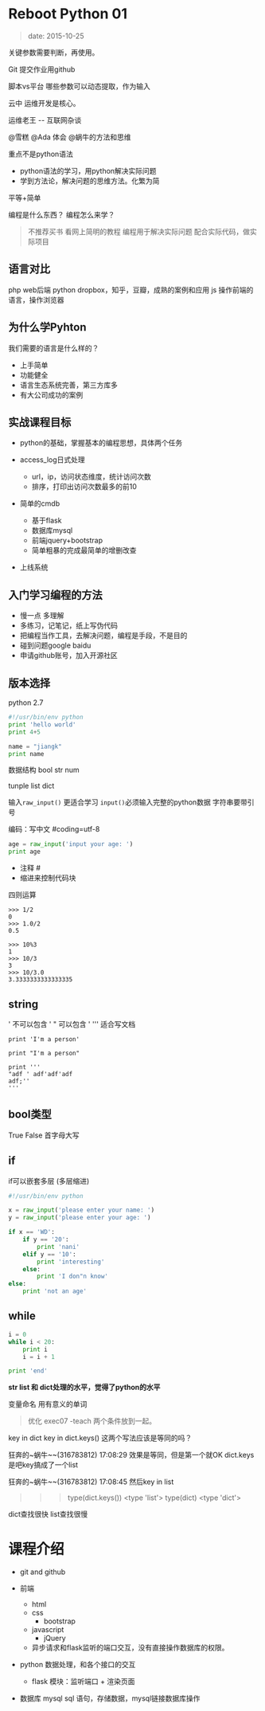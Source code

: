 # Reboot Python 01
> date: 2015-10-25


关键参数需要判断，再使用。

Git
提交作业用github

脚本vs平台
哪些参数可以动态提取，作为输入

云中 运维开发是核心。

运维老王 -- 互联网杂谈

@雪糕
@Ada
体会 @蜗牛的方法和思维

重点不是python语法

* python语法的学习，用python解决实际问题
* 学到方法论，解决问题的思维方法。化繁为简

平等+简单

编程是什么东西？
编程怎么来学？

> 不推荐买书
> 看网上简明的教程
> 编程用于解决实际问题
> 配合实际代码，做实际项目


## 语言对比

php web后端
python dropbox，知乎，豆瓣，成熟的案例和应用
js 操作前端的语言，操作浏览器


## 为什么学Pyhton

我们需要的语言是什么样的？

* 上手简单
* 功能健全
* 语言生态系统完善，第三方库多
* 有大公司成功的案例

## 实战课程目标

* python的基础，掌握基本的编程思想，具体两个任务

* access_log日式处理
    - url，ip，访问状态维度，统计访问次数
    - 排序，打印出访问次数最多的前10

* 简单的cmdb
    - 基于flask
    - 数据库mysql
    - 前端jquery+bootstrap
    - 简单粗暴的完成最简单的增删改查

* 上线系统


## 入门学习编程的方法

* 慢一点 多理解
* 多练习，记笔记，纸上写伪代码
* 把编程当作工具，去解决问题，编程是手段，不是目的
* 碰到问题google baidu
* 申请github账号，加入开源社区

## 版本选择 
python 2.7


```python
#!/usr/bin/env python
print 'hello world'
print 4+5 

name = "jiangk"
print name
```

数据结构
bool
str
num

tunple
list
dict

输入`raw_input()` 更适合学习
`input()`必须输入完整的python数据 字符串要带引号

编码：写中文
#coding=utf-8


```python
age = raw_input('input your age: ')
print age
```

* 注释 #
* 缩进来控制代码块

四则运算
```
>>> 1/2
0
>>> 1.0/2
0.5

>>> 10%3
1
>>> 10/3
3
>>> 10/3.0
3.3333333333333335
```

## string
'  不可以包含 '
"  可以包含 '
'''  适合写文档

```
print 'I'm a person'

print "I'm a person"

print '''
"adf ' adf'adf'adf
adf;''
'''

```

## bool类型
True
False
首字母大写


## if
if可以嵌套多层 (多层缩进)
```python
#!/usr/bin/env python

x = raw_input('please enter your name: ')
y = raw_input('please enter your age: ')

if x == 'WD':
    if y == '20':
        print 'nani'
    elif y == '10':
        print 'interesting'
    else:
        print 'I don"n know'
else:
    print 'not an age'
```


## while

```python
i = 0
while i < 20:
    print i
    i = i + 1

print 'end'
```

**str list 和 dict处理的水平，觉得了python的水平**


变量命名 用有意义的单词

> 优化 exec07 -teach
两个条件放到一起。

key in dict
key in dict.keys()
这两个写法应该是等同的吗？

狂奔的~蜗牛~~(316783812)  17:08:29
效果是等同，但是第一个就OK
dict.keys是吧key搞成了一个list

狂奔的~蜗牛~~(316783812)  17:08:45
然后key in list

>>> type(dict.keys())
<type 'list'>
>>> type(dict)
<type 'dict'>


dict查找很快
list查找很慢

# 课程介绍
* git and github

* 前端
    - html
    - css
        - bootstrap
    - javascript
        - jQuery
    - 异步请求和flask监听的端口交互，没有直接操作数据库的权限。

* python 数据处理，和各个接口的交互
    - flask 模块：监听端口 + 渲染页面

* 数据库 mysql
    sql 语句，存储数据，mysql链接数据库操作




